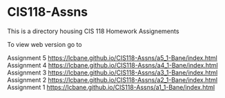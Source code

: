 # CIS118-Assns
This is a directory housing CIS 118 Homework Assignements

To view web version go to

Assignment 5 https://lcbane.github.io/CIS118-Assns/a5_1-Bane/index.html
Assignment 4 https://lcbane.github.io/CIS118-Assns/a4_1-Bane/index.html
Assignment 3 https://lcbane.github.io/CIS118-Assns/a3_1-Bane/index.html
Assignment 2 https://lcbane.github.io/CIS118-Assns/a2_1-Bane/index.html
Assignment 1 https://lcbane.github.io/CIS118-Assns/a1_1-Bane/index.html
